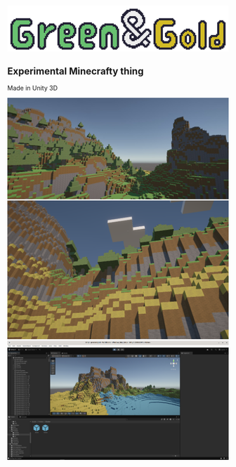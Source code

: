 ![Green and Gold](Screenshots/github_banner.png)
## Experimental Minecrafty thing

Made in Unity 3D

![Landscape](Screenshots/landscape.jpg)
![Trees](Screenshots/trees.png)
![Unity Editor](Screenshots/editor.png)
